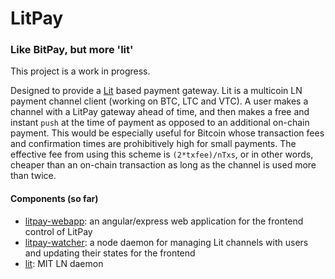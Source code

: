 # LitPay
### Like BitPay, but more 'lit'

This project is a work in progress. 

Designed to provide a [Lit](https://github.com/mit-dci/lit) based payment gateway. Lit is a multicoin LN payment channel client
(working on BTC, LTC and VTC). A user makes a channel with a LitPay gateway ahead of time, and then makes a free and instant `push`
at the time of payment as opposed to an additional on-chain payment. This would be especially useful for Bitcoin whose transaction
fees and confirmation times are prohibitively high for small payments. The effective fee from using this scheme is `(2*txfee)/nTxs`, or in other words, cheaper than an on-chain transaction as long as the channel is used more than twice. 

#### Components (so far)

- [litpay-webapp](https://github.com/mit-dci/litpay/tree/master/webapp): an angular/express web application for the frontend control of LitPay
- [litpay-watcher](https://github.com/mit-dci/litpay/tree/master/watcher): a node daemon for managing Lit channels with users and updating their states for the frontend
- [lit](https://github.com/mit-dci/lit): MIT LN daemon
